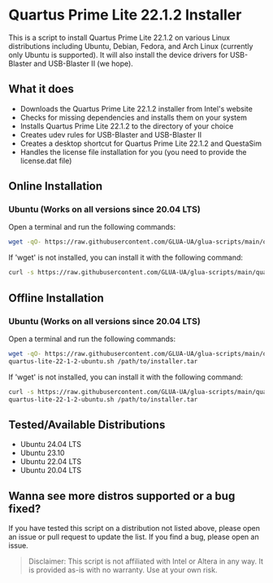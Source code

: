 # Quartus Prime Lite 22.1.2 Installer

This is a script to install Quartus Prime Lite 22.1.2 on various Linux distributions including Ubuntu, Debian, Fedora, and Arch Linux (currently only Ubuntu is supported). It will also install the device drivers for USB-Blaster and USB-Blaster II (we hope).

## What it does

- Downloads the Quartus Prime Lite 22.1.2 installer from Intel's website
- Checks for missing dependencies and installs them on your system
- Installs Quartus Prime Lite 22.1.2 to the directory of your choice
- Creates udev rules for USB-Blaster and USB-Blaster II
- Creates a desktop shortcut for Quartus Prime Lite 22.1.2 and QuestaSim
- Handles the license file installation for you (you need to provide the license.dat file)

## Online Installation

### Ubuntu (Works on all versions since 20.04 LTS)

Open a terminal and run the following commands:

```bash
wget -qO- https://raw.githubusercontent.com/GLUA-UA/glua-scripts/main/quartus-installer-22-1-2/quartus-lite-22-1-2-ubuntu.sh | bash
```

If 'wget' is not installed, you can install it with the following command:

```bash
curl -s https://raw.githubusercontent.com/GLUA-UA/glua-scripts/main/quartus-installer-22-1-2/quartus-lite-22-1-2-ubuntu.sh | bash
```

## Offline Installation

### Ubuntu (Works on all versions since 20.04 LTS)

Open a terminal and run the following commands:

```bash
wget -qO- https://raw.githubusercontent.com/GLUA-UA/glua-scripts/main/quartus-installer-22-1-2/quartus-lite-22-1-2-ubuntu.sh
quartus-lite-22-1-2-ubuntu.sh /path/to/installer.tar
```

If 'wget' is not installed, you can install it with the following command:

```bash
curl -s https://raw.githubusercontent.com/GLUA-UA/glua-scripts/main/quartus-installer-22-1-2/quartus-lite-22-1-2-ubuntu.sh
quartus-lite-22-1-2-ubuntu.sh /path/to/installer.tar
```

## Tested/Available Distributions

- Ubuntu 24.04 LTS
- Ubuntu 23.10
- Ubuntu 22.04 LTS
- Ubuntu 20.04 LTS

## Wanna see more distros supported or a bug fixed?

If you have tested this script on a distribution not listed above, please open an issue or pull request to update the list. If you find a bug, please open an issue.

> Disclaimer: This script is not affiliated with Intel or Altera in any way. It is provided as-is with no warranty. Use at your own risk.
